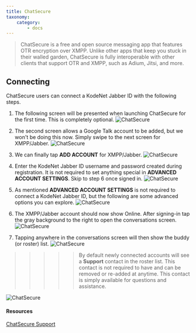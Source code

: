 ```yaml
---
title: ChatSecure
taxonomy:
    category:
        - docs
---
```


> ChatSecure is a free and open source messaging app that features OTR encryption over XMPP. Unlike other apps that keep you stuck in their walled garden, ChatSecure is fully interoperable with other clients that support OTR and XMPP, such as Adium, Jitsi, and more.

## Connecting

ChatSecure users can connect a KodeNet Jabber ID with the following steps.

1. The following screen will be presented when launching ChatSecure for the first time. This is completely optional. 
![ChatSecure](/user/pages/media/chatsecure/connect/step1.png)

2. The second screen allows a Google Talk account to be added, but we won't be doing this now. Simply swipe to the next screen for XMPP/Jabber.
![ChatSecure](/user/pages/media/chatsecure/connect/step2.png)

3. We can finally tap **ADD ACCOUNT** for XMPP/Jabber.
![ChatSecure](/user/pages/media/chatsecure/connect/step3.png)

4. Enter the KodeNet Jabber ID username and password created during registration. It is not required to set anything special in **ADVANCED ACCOUNT SETTINGS**. Skip to step 6 once signed in.
![ChatSecure](/user/pages/media/chatsecure/connect/step4.png)

5. As mentioned **ADVANCED ACCOUNT SETTINGS** is not required to connect a KodeNet Jabber ID, but the following are some advanced options you can explore.
![ChatSecure](/user/pages/media/chatsecure/connect/step5.png)

6. The XMPP/Jabber account should now show Online. After signing-in tap the gray background to the right to open the conversations screen. 
![ChatSecure](/user/pages/media/chatsecure/connect/step6.png)

7. Tapping anywhere in the conversations screen will then show the buddy (or roster) list.
![ChatSecure](/user/pages/media/chatsecure/connect/step7.png)

>>>>> By default newly connected accounts will see a **Support** contact in the roster list. This contact is not required to have and can be removed or re-added at anytime. This contact is simply available for questions and assistance.

![ChatSecure](/user/pages/media/chatsecure/connect/step8.png)

#### Resources
[ChatSecure Support](https://chatsecure.org/support/)
